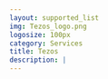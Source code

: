 ```yaml
---
layout: supported_list
img: Tezos_logo.png
logosize: 100px
category: Services
title: Tezos
description: | 
---
```


